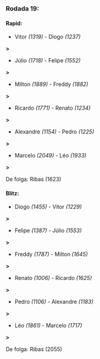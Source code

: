 ### Rodada 19:

#### Rapid:

* Vitor *(1319)*     -     Diogo *(1237)*

 **>** 
* Júlio *(1718)*     -     Felipe *(1552)*

 **>** 
* Milton *(1889)*     -     Freddy *(1882)*

 **>** 
* Ricardo *(1771)*     -     Renato *(1234)*

 **>** 
* Alexandre *(1154)*     -     Pedro *(1225)*

 **>** 
* Marcelo *(2049)*     -     Léo *(1933)*

 **>** 

De folga: Ribas (1623)

#### Blitz:

* Diogo *(1455)*     -     Vitor *(1229)*

 **>** 
* Felipe *(1387)*     -     Júlio *(1553)*

 **>** 
* Freddy *(1787)*     -     Milton *(1645)*

 **>** 
* Renato *(1006)*     -     Ricardo *(1625)*

 **>** 
* Pedro *(1106)*     -     Alexandre *(1183)*

 **>** 
* Léo *(1861)*     -     Marcelo *(1717)*

 **>** 

De folga: Ribas (2055)


